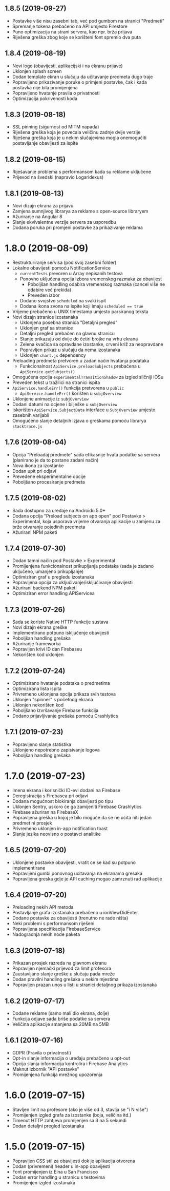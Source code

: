 ## 1.8.5 (2019-09-27)
* Postavke više nisu zasebni tab, već pod gumbom na stranici "Predmeti"
* Spremanje tokena prebačeno na API umjesto Firestore
* Puno optimizacija na strani servera, kao npr. brža prijava
* Riješena greška zbog koje se korišteni font spremio dva puta

## 1.8.4 (2019-08-19)
* Novi logo (obavijesti, aplikacijski i na ekranu prijave)
* Uklonjen splash screen
* Dodan template ekran u slučaju da učitavanje predmeta dugo traje
* Popravljeno prikazivanje poruke o primjeni postavke, čak i kada postavka nije bila promijenjena
* Popravljeno hvatanje pravila o privatnosti
* Optimizacija pokrivenosti koda

## 1.8.3 (2019-08-18)
* SSL pinning (sigurnost od MITM napada)
* Riješena greška koja je povećala veličinu zadnje dvije verzije
* Riješena greška koja je u nekim slučajevima mogla onemogućiti postavljanje obavijesti za ispite

## 1.8.2 (2019-08-15)
* Riješavanje problema s performansom kada su reklame uključene
* Prijevod na švedski (napravio Logaridexus)

## 1.8.1 (2019-08-13)
* Novi dizajn ekrana za prijavu
* Zamjena sumnjivog librarya za reklame s open-source libraryem
* Ažuriranje na Angular 8
* Slanje ekvivalentne verzije servera za usporedbu
* Dodana poruka pri promjeni postavke za prikazivanje reklama

# 1.8.0 (2019-08-09)
* Restrukturiranje servisa (pod svoj zasebni folder)
* Lokalne obavijesti pomoću NotificationService
    * `currentTests` prevoren u Array nepisanih testova
    * Ponovno uključena opcija izbora vremenskog razmaka za obavijest
        * Poboljšan handling odabira vremenskog razmaka (cancel više ne odabire već prekida)
        * Preveden izbor
    * Dodano svojstvo `scheduled` na svaki ispit
    * Dodana ikona zvona na ispite koji imaju `scheduled == true`
* Vrijeme prebačeno u UNIX timestamp umjesto parsiranog teksta
* Novi dizajn stranice izostanaka
    * Uklonjena posebna stranica "Detaljni pregled"
    * Uklonjen graf sa stranice
    * Detaljni pregled prebačen na glavnu stranicu
    * Stanje prikazuju od dvije do četiri brojke na vrhu ekrana
    * Zelena kvačica sa opravdane izostanke, crveni križ za neopravdane
    * Popravljen prikaz u slučaju da nema izostanaka
    * Uklonjen `chart.js` dependency
* Preloading predmeta pretvoren u zadan način hvatanja podataka
    * Funkcionalnost `ApiService.preloadSubjects` prebačena u `ApiService.getSubjects()`
* Omogućena opcija `experimentalTransitionShadow` za izgled sličniji iOSu
* Preveden tekst u tražilici na stranici ispita
* `ApiService.handleErr()` funkcija pretvorena u `public`
    * `ApiService.handleErr()` korišten u `subjOverview`
* Uklonjene animacije iz `subjOverview`
* Dodani datumi na ocjene i bilješke u `subjOverview`
* Iskorišten `ApiService.SubjectData` interface u `SubjOverview` umjesto zasebnih varijabli
* Omogućeno slanje detaljnih izjava o greškama pomoću librarya `stacktrace.js`

## 1.7.6 (2019-08-04)
* Opcija "Preloadaj predmete" sada efikasnije hvata podatke sa servera (planirano je da to postane zadani način)
* Nova ikona za izostanke
* Dodan upit pri odjavi
* Prevedene eksperimentalne opcije
* Poboljšano procesiranje predmeta

## 1.7.5 (2019-08-02)
* Sada dostupno za uređaje na Androidu 5.0+
* Dodana opcija "Preload subjects on app open" pod Postavke > Experimental, koja usporava vrijeme otvaranja aplikacije u zamjenu za brže otvaranje pojedinih predmeta
* Ažurirani NPM paketi

## 1.7.4 (2019-07-30)
* Dodan tamni način pod Postavke > Experimental
* Promijenjena funkcionalnost prikupljanja podataka (sada je zadano uključeno, umanjeno prikupljanje)
* Optimiziran graf u pregledu izostanaka
* Popravljena opcija za uključivanje/isključivanje obavijesti
* Ažurirani backend NPM paketi
* Optimiziran error handling APIServicea

## 1.7.3 (2019-07-26)
* Sada se koriste Native HTTP funkcije sustava
* Novi dizajn ekrana greške
* Implementirano potpuno isključenje obavijesti
* Poboljšan handling grešaka
* Ažuriranje frameworka
* Popravljen krivi ID dan Firebaseu
* Nekorišten kod uklonjen

## 1.7.2 (2019-07-24)
* Optimizirano hvatanje podataka o predmetima
* Optimizirana lista ispita
* Privremeno uklonjena opcija prikaza svih testova
* Uklonjen "spinner" s početnog ekrana
* Uklonjen nekorišten kod
* Poboljšano izvršavanje Firebase funkcija
* Dodano prijavljivanje grešaka pomoću Crashlytics

## 1.7.1 (2019-07-23)
* Popravljeno slanje statistika
* Uklonjeno nepotrebno zapisivanje logova
* Poboljšan handling grešaka

# 1.7.0 (2019-07-23)
* Imena ekrana i korisnički ID-evi dodani na Firebase
* Deregistracija s Firebasea pri odjavi
* Dodana mogućnost blokiranja obavijesti po tipu
* Uklonjen Sentry, uskoro će ga zamijeniti Firebase Crashlytics
* Firebase ažuriran na FirebaseX
* Popravljena greška u kojoj je bilo moguće da se ne učita niti jedan predmet ni prosjek
* Privremeno uklonjen in-app notification toast
* Slanje jezika neovisno o postavci analitike

## 1.6.5 (2019-07-20)
* Uklonjene postavke obavijesti, vratit ce se kad su potpuno implementirane
* Popravljeni gumbi ponovnog ucitavanja na ekranama gresaka
* Popravljena greska gdje je API caching mogao zamrznuti rad aplikacije

## 1.6.4 (2019-07-20)
* Preloading nekih API metoda
* Postavljanje grafa izostanaka prebačeno u ionViewDidEnter
* Dodane postavke za obavijesti (trenutno ne rade ništa)
* Neki problemi s performansom riješeni
* Popravljena specifikacija FirebaseService
* Nadogradnja nekih node paketa

## 1.6.3 (2019-07-18)
* Prikazan prosjek razreda na glavnom ekranu
* Popravljen njemački prijevod za limit profesora
* Zaustavljano slanje greške u slučaju pada mreže
* Dodan pravilni handling grešaka u nekim mjestima
* Popravljen prazan unos u listi u stranici detaljnog prikaza izostanaka

## 1.6.2 (2019-07-17)
* Dodane reklame (samo mali dio ekrana, dolje)
* Funkcija odjave sada briše podatke sa servera
* Veličina aplikacije smanjena sa 20MB na 5MB

## 1.6.1 (2019-07-16)
* GDPR (Pravila o privatnosti)
* Opt-in slanje informacija o uređaju prebačeno u opt-out
* Opcija slanja informacija kontrolira i Firebase Analytics
* Maknut izbornik "API postavke"
* Promijenjena funkcija mrežnog upozorenja

# 1.6.0 (2019-07-15)
* Stavljen limit na profesore (ako je više od 3, stavlja se "i N više")
* Promijenjen izgled grafa za izostanke (boja, veličina itd.)
* Timeout HTTP zahtjeva promijenjen sa 3 na 5 sekundi
* Dodan detaljni pregled izostanaka

# 1.5.0 (2019-07-15)
* Popravljen CSS stil za obavijesti dok je aplikacija otvorena
* Dodan (privremeni) header u in-app obavijesti
* Font promijenjen iz Eina u San Francisco
* Dodan error handling u stranicu s testovima
* Promijenjen izgled izostanaka